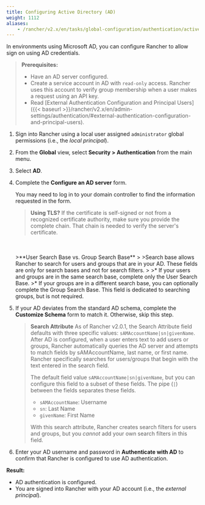 ```yaml
---
title: Configuring Active Directory (AD)
weight: 1112
aliases:
    - /rancher/v2.x/en/tasks/global-configuration/authentication/active-directory/
---
```


In environments using Microsoft AD, you can configure Rancher to allow sign on using AD credentials.

>**Prerequisites:**
>
>- Have an AD server configured.
>- Create a service account in AD with `read-only` access. Rancher uses this account to verify group membership when a user makes a request using an API key.
>- Read [External Authentication Configuration and Principal Users]({{< baseurl >}}/rancher/v2.x/en/admin-settings/authentication/#external-authentication-configuration-and-principal-users).

1.  Sign into Rancher using a local user assigned `administrator` global permissions (i.e., the _local principal_).

2.	From the **Global** view, select **Security > Authentication** from the main menu.

3.	Select **AD**.

4.	Complete the **Configure an AD server** form.

	You may need to log in to your domain controller to find the information requested in the form.

	>**Using TLS?**
 	>If the certificate is self-signed or not from a recognized certificate authority, make sure you provide the complete chain. That chain is needed to verify the server's certificate.
	<br/>
	<br/>
	>**User Search Base vs. Group Search Base**
	>
	>Search base allows Rancher to search for users and groups that are in your AD.  These fields are only for search bases and not for search filters.
	>
	>* If your users and groups are in the same search base, complete only the User Search Base.
	>* If your groups are in a different search base, you can optionally complete the Group Search Base. This field is dedicated to searching groups, but is not required.

5.	If your AD deviates from the standard AD schema, complete the **Customize Schema** form to match it. Otherwise, skip this step.

	>**Search Attribute** As of Rancher v2.0.1, the Search Attribute field defaults with three specific values: `sAMAccountName|sn|givenName`. After AD is configured, when a user enters text to add users or groups, Rancher automatically queries the AD server and attempts to match fields by sAMAccountName, last name, or first name. Rancher specifically searches for users/groups that begin with the text entered in the search field.
	>
	>The default field value `sAMAccountName|sn|givenName`, but you can configure this field to a subset of these fields. The pipe (`|`) between the fields separates these fields.
	>
	> * `sAMAccountName`: Username
	> * `sn`: Last Name
	> * `givenName`: First Name
	>
	> With this search attribute, Rancher creates search filters for users and groups, but you *cannot* add your own search filters in this field.

6.	Enter your AD username and password in **Authenticate with AD** to confirm that Rancher is configured to use AD authentication.

**Result:**

- AD authentication is configured.
- You are signed into Rancher with your AD account (i.e., the _external principal_).
